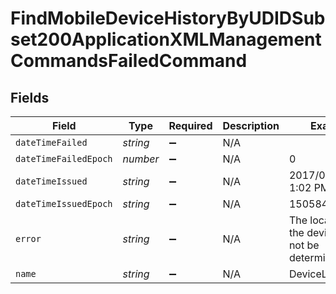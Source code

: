 # FindMobileDeviceHistoryByUDIDSubset200ApplicationXMLManagementCommandsFailedCommand


## Fields

| Field                                               | Type                                                | Required                                            | Description                                         | Example                                             |
| --------------------------------------------------- | --------------------------------------------------- | --------------------------------------------------- | --------------------------------------------------- | --------------------------------------------------- |
| `dateTimeFailed`                                    | *string*                                            | :heavy_minus_sign:                                  | N/A                                                 |                                                     |
| `dateTimeFailedEpoch`                               | *number*                                            | :heavy_minus_sign:                                  | N/A                                                 | 0                                                   |
| `dateTimeIssued`                                    | *string*                                            | :heavy_minus_sign:                                  | N/A                                                 | 2017/09/19 at 1:02 PM                               |
| `dateTimeIssuedEpoch`                               | *string*                                            | :heavy_minus_sign:                                  | N/A                                                 | 1505844136509                                       |
| `error`                                             | *string*                                            | :heavy_minus_sign:                                  | N/A                                                 | The location of the device could not be determined. |
| `name`                                              | *string*                                            | :heavy_minus_sign:                                  | N/A                                                 | DeviceLocation                                      |